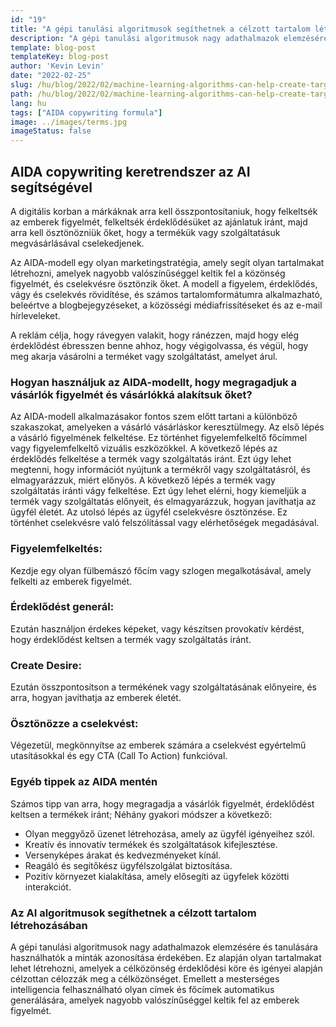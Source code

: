 ```yaml
---
id: "19"
title: "A gépi tanulási algoritmusok segíthetnek a célzott tartalom létrehozásában"
description: "A gépi tanulási algoritmusok nagy adathalmazok elemzésére és tanulására használhatók a minták azonosítása érdekében. Ezt azután fel lehet használni olyan tartalmak létrehozására, amelyek az érdeklődési körük alapján célzottan célozzák meg a célközönséget. A gépi tanulás alkalmazásával a vállalkozások olyan tartalmakat hozhatnak létre, amelyek relevánsabbak az ügyfeleik számára, és amelyek hozzájárulnak az eladások növeléséhez."
template: blog-post
templateKey: blog-post
author: 'Kevin Levin'
date: "2022-02-25"
slug: /hu/blog/2022/02/machine-learning-algorithms-can-help-create-targeted-content
path: /hu/blog/2022/02/machine-learning-algorithms-can-help-create-targeted-content
lang: hu
tags: ["AIDA copywriting formula"]
image: ../images/terms.jpg
imageStatus: false
---
```

## AIDA copywriting keretrendszer az AI segítségével

A digitális korban a márkáknak arra kell összpontosítaniuk, hogy felkeltsék az emberek figyelmét, felkeltsék érdeklődésüket az ajánlatuk iránt, majd arra kell ösztönözniük őket, hogy a termékük vagy szolgáltatásuk megvásárlásával cselekedjenek.

Az AIDA-modell egy olyan marketingstratégia, amely segít olyan tartalmakat létrehozni, amelyek nagyobb valószínűséggel keltik fel a közönség figyelmét, és cselekvésre ösztönzik őket. A modell a figyelem, érdeklődés, vágy és cselekvés rövidítése, és számos tartalomformátumra alkalmazható, beleértve a blogbejegyzéseket, a közösségi médiafrissítéseket és az e-mail hírleveleket.

A reklám célja, hogy rávegyen valakit, hogy ránézzen, majd hogy elég érdeklődést ébresszen benne ahhoz, hogy végigolvassa, és végül, hogy meg akarja vásárolni a terméket vagy szolgáltatást, amelyet árul.



### Hogyan használjuk az AIDA-modellt, hogy megragadjuk a vásárlók figyelmét és vásárlókká alakítsuk őket?

Az AIDA-modell alkalmazásakor fontos szem előtt tartani a különböző szakaszokat, amelyeken a vásárló vásárláskor keresztülmegy. Az első lépés a vásárló figyelmének felkeltése. Ez történhet figyelemfelkeltő főcímmel vagy figyelemfelkeltő vizuális eszközökkel. A következő lépés az érdeklődés felkeltése a termék vagy szolgáltatás iránt. Ezt úgy lehet megtenni, hogy információt nyújtunk a termékről vagy szolgáltatásról, és elmagyarázzuk, miért előnyös. A következő lépés a termék vagy szolgáltatás iránti vágy felkeltése. Ezt úgy lehet elérni, hogy kiemeljük a termék vagy szolgáltatás előnyeit, és elmagyarázzuk, hogyan javíthatja az ügyfél életét. Az utolsó lépés az ügyfél cselekvésre ösztönzése. Ez történhet cselekvésre való felszólítással vagy elérhetőségek megadásával.




### Figyelemfelkeltés:

Kezdje egy olyan fülbemászó főcím vagy szlogen megalkotásával, amely felkelti az emberek figyelmét.


### Érdeklődést generál:

Ezután használjon érdekes képeket, vagy készítsen provokatív kérdést, hogy érdeklődést keltsen a termék vagy szolgáltatás iránt.


### Create Desire:

Ezután összpontosítson a termékének vagy szolgáltatásának előnyeire, és arra, hogyan javíthatja az emberek életét.

### Ösztönözze a cselekvést:


Végezetül, megkönnyítse az emberek számára a cselekvést egyértelmű utasításokkal és egy CTA (Call To Action) funkcióval.



### Egyéb tippek az AIDA mentén

Számos tipp van arra, hogy megragadja a vásárlók figyelmét, érdeklődést keltsen a termékek iránt; Néhány gyakori módszer a következő:

- Olyan meggyőző üzenet létrehozása, amely az ügyfél igényeihez szól.
- Kreatív és innovatív termékek és szolgáltatások kifejlesztése.
- Versenyképes árakat és kedvezményeket kínál.
- Reagáló és segítőkész ügyfélszolgálat biztosítása.
- Pozitív környezet kialakítása, amely elősegíti az ügyfelek közötti interakciót.



### Az AI algoritmusok segíthetnek a célzott tartalom létrehozásában
A gépi tanulási algoritmusok nagy adathalmazok elemzésére és tanulására használhatók a minták azonosítása érdekében. Ez alapján olyan tartalmakat lehet létrehozni, amelyek a célközönség érdeklődési köre és igényei alapján célzottan célozzák meg a célközönséget. Emellett a mesterséges intelligencia felhasználható olyan címek és főcímek automatikus generálására, amelyek nagyobb valószínűséggel keltik fel az emberek figyelmét.
